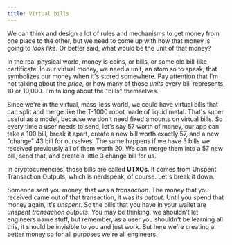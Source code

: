 ```yaml
---
title: Virtual bills
---
```

We can think and design a lot of rules and mechanisms to get money from one place to the other, but we need to come up with how that money is going to *look like*. Or better said, what would be the unit of that money?

In the real physical world, money is coins, or bills, or some old bill-like certificate. In our virtual money, we need a unit, an atom so to speak, that symbolizes our money when it's stored somewhere. Pay attention that I'm not talking about the *price*, or how many of those *units* every bill represents, 10 or 10,000. I'm talking about the "bills" themselves.

Since we're in the virtual, mass-less world, we could have virtual bills that can split and merge like the T-1000 robot made of liquid metal. That's super useful as a model, because we don't need fixed amounts on virtual bills. So every time a user needs to send, let's say 57 worth of money, our app can take a 100 bill, break it apart, create a new bill worth exactly 57, and a new "change" 43 bill for ourselves. The same happens if we have 3 bills we received previously all of them worth 20. We can merge them into a 57 new bill, send that, and create a little 3 change bill for us. 

In cryptocurrencies, those bills are called **UTXOs**. It comes from Unspent Transaction Outputs, which is nerdspeak, of course. Let's break it down.

Someone sent you money, that was a *transaction*. The money that you received came out of that transaction, it was its *output*. Until you spend that money again, it's *unspent*. So the bills that you have in your wallet are *unspent transaction outputs*. You may be thinking, we shouldn't let engineers name stuff, but remember, as a user you shouldn't be learning all this, it should be invisible to you and just work. But here we're creating a better money so for all purposes we're all engineers.